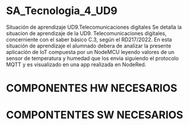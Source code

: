 # SA_Tecnologia_4_UD9
Situación de aprendizaje UD9.Telecomunicaciones digitales
Se detalla la situacion de aprendizaje de la UD9. Telecomunicaciones digitales, concerniente con el saber básico C.3, según el RD217/2022.
En esta situación de aprendizaje el alumnado debera de analizar la presente aplicación de IoT compuesta por un NodeMCU leyendo valores de un sensor de temperatura y humedad que los envia siguiendo el protocolo MQTT y es visualizado en una app realizada en NodeRed.
# COMPONENTES HW NECESARIOS

# COMPONTENTES SW NECESARIOS
